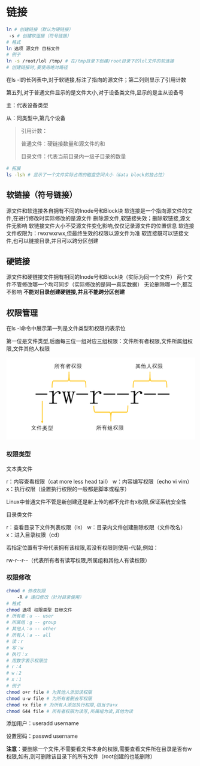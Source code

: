 # 链接

```bash
ln # 创建链接（默认为硬链接）
 -s # 创建软连接（符号链接）
# 格式
ln 选项 源文件 目标文件
# 例子
ln -s /root/lol /tmp/ # 在/tmp目录下创建/root目录下的lol文件的软连接
# 创建链接时,要使用绝对路径
```

在ls -l的长列表中,对于软链接,标注了指向的源文件；第二列则显示了引用计数

第五列,对于普通文件显示的是文件大小,对于设备类文件,显示的是主从设备号

主：代表设备类型

从：同类型中,第几个设备

> 引用计数：
>
> 普通文件：硬链接数量和源文件的和
>
> 目录文件：代表当前目录内一级子目录的数量

```bash
# 拓展
ls -lsh # 显示了一个文件实际占用的磁盘空间大小（data block的独占性）
```

## 软链接（符号链接）

源文件和软连接各自拥有不同的Inode号和Block块
软连接是一个指向源文件的文件,在进行修改时实际修改的是源文件
删除源文件,软链接失效；删除软链接,源文件无影响
软链接文件大小不受源文件变化影响,仅仅记录源文件的位置信息
软连接文件权限为：rwxrwxrwx,但最终生效的权限以源文件为准
软连接既可以链接文件,也可以链接目录,并且可以跨分区创建

## 硬链接

源文件和硬链接文件拥有相同的Inode号和Block块（实际为同一个文件）
两个文件不管修改哪一个均可同步（实际修改的是同一真实数据）
无论删除哪一个,都互不影响
**不能对目录创建硬链接,并且不能跨分区创建**

## 权限管理

在ls -l命令中展示第一列是文件类型和权限的表示位

第一位是文件类型,后面每三位一组对应三组权限：文件所有者权限,文件所属组权限,文件其他人权限

![权限位](Pics/权限位.png)

### 权限类型

文本类文件

   r：内容查看权限（cat more less head tail）
   w：内容编写权限（echo vi vim）
   x：执行权限（设置执行权限的一般都是脚本或程序）

   Linux中普通文件不管是新创建还是新上传的都不允许有x权限,保证系统安全性

目录类文件

   r：查看目录下文件列表权限（ls）
   w：目录内文件创建删除权限（文件改名）
   x：进入目录权限（cd）

若指定位置有字母代表拥有该权限,若没有权限则使用-代替,例如：

rw-r--r--（代表所有者有读写权限,所属组和其他人有读权限）

### 权限修改

```bash
chmod # 修改权限
    -R # 递归修改（针对目录使用）
# 格式
chmod 选项 权限类型 目标文件
# 所有者：u -- user
# 所属组：g -- group
# 其他人：o -- other
# 所有人：a -- all
# 读：r
# 写：w
# 执行：x
# 用数字表示权限位
# r：4
# w：2
# x：1
# 例子
chmod o+r file # 为其他人添加读权限
chmod u-w file # 为所有者删去写权限
chmod +x file # 为所有人添加执行权限,相当于a+x
chmod 644 file # 所有者权限为读写,所属组为读,其他为读
```

添加用户：useradd username

设置密码：passwd username

**注意**：要删除一个文件,不需要看文件本身的权限,需要查看文件所在目录是否有w权限,如有,则可删除该目录下的所有文件（root创建的也能删除）
